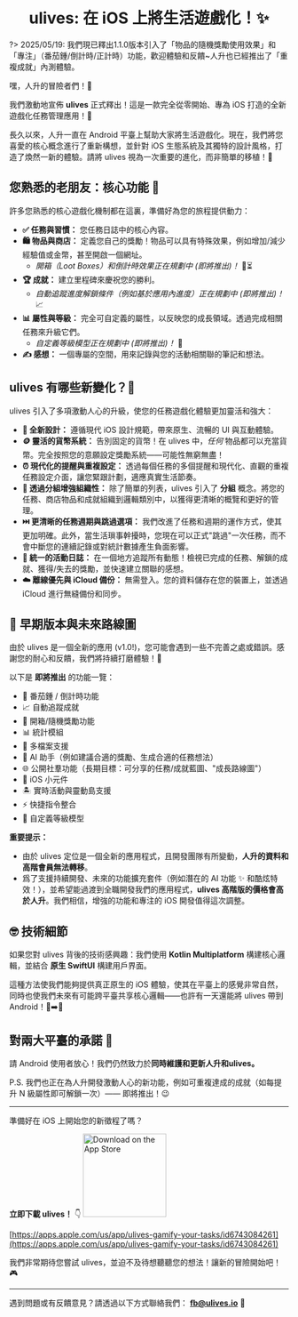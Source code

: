<h1 align="center" padding="100">ulives: 在 iOS 上將生活遊戲化！✨</h1>

?> 2025/05/19: 我們現已釋出1.1.0版本引入了「物品的隨機獎勵使用效果」和「專注」（番茄鍾/倒計時/正計時）功能，歡迎體驗和反饋~人升也已經推出了「重複成就」內測體驗。

嘿，人升的冒險者們！👋

我們激動地宣佈 **ulives** 正式釋出！這是一款完全從零開始、專為 iOS 打造的全新遊戲化任務管理應用！🎉

長久以來，人升一直在 Android 平臺上幫助大家將生活遊戲化。現在，我們將您喜愛的核心概念進行了重新構想，並針對 iOS 生態系統及其獨特的設計風格，打造了煥然一新的體驗。請將 ulives 視為一次重要的進化，而非簡單的移植！🚀

## 您熟悉的老朋友：核心功能 👯

許多您熟悉的核心遊戲化機制都在這裏，準備好為您的旅程提供動力：

*   **✅ 任務與習慣：** 您任務日誌中的核心內容。
*   **🛍️ 物品與商店：** 定義您自己的獎勵！物品可以具有特殊效果，例如增加/減少經驗值或金幣，甚至開啟一個網址。
    *   *開箱（Loot Boxes）和倒計時效果正在規劃中 (即將推出)！* 🎁⏳
*   **🏆 成就：** 建立里程碑來慶祝您的勝利。
    *   *自動追蹤進度解鎖條件（例如基於應用內進度）正在規劃中 (即將推出)！* 📈
*   **📊 屬性與等級：** 完全可自定義的屬性，以反映您的成長領域。透過完成相關任務來升級它們。
    *   *自定義等級模型正在規劃中 (即將推出)！* 🧬
*   **✍️ 感想：** 一個專屬的空間，用來記錄與您的活動相關聯的筆記和想法。

## ulives 有哪些新變化？🤔

ulives 引入了多項激動人心的升級，使您的任務遊戲化體驗更加靈活和強大：

*   **🎨 全新設計：** 遵循現代 iOS 設計規範，帶來原生、流暢的 UI 與互動體驗。
*   **🪙 靈活的貨幣系統：** 告別固定的貨幣！在 ulives 中，*任何* 物品都可以充當貨幣。完全按照您的意願設定獎勵系統——可能性無窮無盡！
*   **⏰ 現代化的提醒與重複設定：** 透過每個任務的多個提醒和現代化、直觀的重複任務設定介面，讓您緊跟計劃，適應真實生活節奏。
*   **📂 透過分組增強組織性：** 除了簡單的列表，ulives 引入了 **分組** 概念。將您的任務、商店物品和成就組織到邏輯類別中，以獲得更清晰的概覽和更好的管理。
*   **⏭️ 更清晰的任務週期與跳過選項：** 我們改進了任務和週期的運作方式，使其更加明確。此外，當生活瑣事幹擾時，您現在可以正式"跳過"一次任務，而不會中斷您的連續記錄或對統計數據產生負面影響。
*   **📜 統一的活動日誌：** 在一個地方追蹤所有動態！檢視已完成的任務、解鎖的成就、獲得/失去的獎勵，並快速建立關聯的感想。
*   **☁️ 離線優先與 iCloud 備份：** 無需登入。您的資料儲存在您的裝置上，並透過 iCloud 進行無縫備份和同步。

## 🌱 早期版本與未來路線圖

由於 ulives 是一個全新的應用 (v1.0!)，您可能會遇到一些不完善之處或錯誤。感謝您的耐心和反饋，我們將持續打磨體驗！🙏

以下是 **即將推出** 的功能一覽：

*   🍅 番茄鍾 / 倒計時功能
*   📈 自動追蹤成就
*   🎁 開箱/隨機獎勵功能
*   📊 統計模組
*   👥 多檔案支援
*   🤖 AI 助手（例如建議合適的獎勵、生成合適的任務想法）
*   🌐 公開社羣功能（長期目標：可分享的任務/成就藍圖、"成長路線圖"）
*   📱 iOS 小元件
*   🏝️ 實時活動與靈動島支援
*   ⚡ 快捷指令整合
*   🧬 自定義等級模型

**重要提示：**

*   由於 ulives 定位是一個全新的應用程式，且開發團隊有所變動，**人升的資料和高階會員無法轉移**。
*   爲了支援持續開發、未來的功能擴充套件（例如潛在的 AI 功能 ✨ 和酷炫特效！），並希望能過渡到全職開發我們的應用程式，**ulives 高階版的價格會高於人升**。我們相信，增強的功能和專注的 iOS 開發值得這次調整。

## 🤓 技術細節

如果您對 ulives 背後的技術感興趣：我們使用 **Kotlin Multiplatform** 構建核心邏輯，並結合 **原生 SwiftUI** 構建用戶界面。

這種方法使我們能夠提供真正原生的 iOS 體驗，使其在平臺上的感覺非常自然，同時也使我們未來有可能跨平臺共享核心邏輯——也許有一天還能將 ulives 帶到 Android！🤖➡️🍏

## 對兩大平臺的承諾 💪

請 Android 使用者放心！我們仍然致力於**同時維護和更新人升和ulives。**

P.S. 我們也正在為人升開發激動人心的新功能，例如可重複達成的成就（如每提升 N 級屬性即可解鎖一次）—— 即將推出！😉

---

準備好在 iOS 上開始您的新徵程了嗎？

**立即下載 ulives！** 👇
[<img src="https://developer.apple.com/assets/elements/badges/download-on-the-app-store.svg" alt="Download on the App Store" width="150">](https://apps.apple.com/us/app/ulives-gamify-your-tasks/id6743084261)

[https://apps.apple.com/us/app/ulives-gamify-your-tasks/id6743084261](https://apps.apple.com/us/app/ulives-gamify-your-tasks/id6743084261)

我們非常期待您嘗試 ulives，並迫不及待想聽聽您的想法！讓新的冒險開始吧！🎮

---

遇到問題或有反饋意見？請透過以下方式聯絡我們： **fb@ulives.io** 📧 
